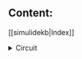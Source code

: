 ## Content:

[[simulidekb|Index]]

<details>
<summary>Circuit</summary>
[[Circuit Tool bar]] <br>
[[Circuit canvas]] <br>
[[Message panel]] <br>
</details>
